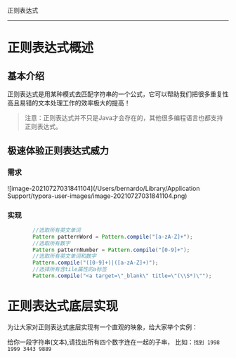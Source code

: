 正则表达式

---

# 正则表达式概述

## 基本介绍

正则表达式是用某种模式去匹配字符串的一个公式，它可以帮助我们把很多重复性高且易错的文本处理工作的效率极大的提高！

> 注意：正则表达式并不只是Java才会存在的，其他很多编程语言也都支持正则表达式。

## 极速体验正则表达式威力

### 需求

![image-20210727031841104](/Users/bernardo/Library/Application Support/typora-user-images/image-20210727031841104.png)

### 实现

```java
        //选取所有英文单词
        Pattern patternWord = Pattern.compile("[a-zA-Z]+");
        //选取所有数字
        Pattern patternNumber = Pattern.compile("[0-9]+");
        //选取所有英文单词和数字
        Pattern.compile("([0-9]+)|([a-zA-Z]+)");
        //选择所有含tile属性的a标签
        Pattern.compile("<a target=\"_blank\" title=\"(\\S*)\"");
```

# 正则表达式底层实现

为让大家对正则表达式底层实现有一个直观的映象，给大家举个实例：

给你一段字符串(文本),请找出所有四个数字连在一起的子串， 比如：`找到 1998 1999 3443 9889`

```java
```

